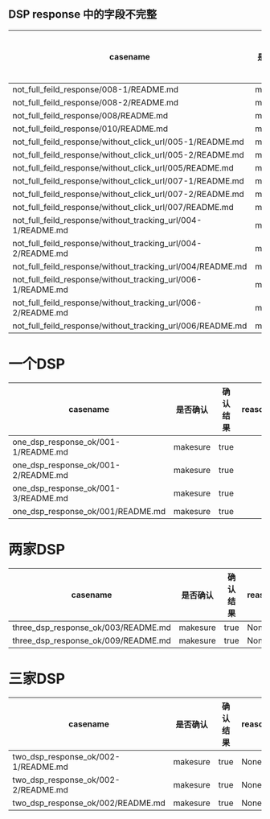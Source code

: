 ##  DSP response 中的字段不完整

|casename         |   是否确认       |   确认结果       |reason        |
|-----------------|------------------|------------------|--------------|
|not_full_feild_response/008-1/README.md|makesure|true|None|
|not_full_feild_response/008-2/README.md|makesure|true|None|
|not_full_feild_response/008/README.md|makesure|true|None|
|not_full_feild_response/010/README.md|makesure|true|None|
|not_full_feild_response/without_click_url/005-1/README.md|makesure|true|None|
|not_full_feild_response/without_click_url/005-2/README.md|makesure|true|None|
|not_full_feild_response/without_click_url/005/README.md|makesure|true|None|
|not_full_feild_response/without_click_url/007-1/README.md|makesure|true|None|
|not_full_feild_response/without_click_url/007-2/README.md|makesure|true|None |
|not_full_feild_response/without_click_url/007/README.md|makesure|true|None|
|not_full_feild_response/without_tracking_url/004-1/README.md|makesure|true|None|
|not_full_feild_response/without_tracking_url/004-2/README.md|makesure|true|None|
|not_full_feild_response/without_tracking_url/004/README.md|makesure|true|None|
|not_full_feild_response/without_tracking_url/006-1/README.md|makesure|true|None|
|not_full_feild_response/without_tracking_url/006-2/README.md|makesure|true|None|
|not_full_feild_response/without_tracking_url/006/README.md|makesure|true|None|

# 一个DSP

|casename         |   是否确认       |   确认结果       |reason        |
|-----------------|------------------|------------------|--------------|
|one_dsp_response_ok/001-1/README.md|makesure|true
|one_dsp_response_ok/001-2/README.md|makesure|true
|one_dsp_response_ok/001-3/README.md|makesure|true
|one_dsp_response_ok/001/README.md|makesure|true

# 两家DSP

|casename         |   是否确认       |   确认结果       |reason        |
|-----------------|------------------|------------------|--------------|
|three_dsp_response_ok/003/README.md|makesure|true|None|
|three_dsp_response_ok/009/README.md|makesure|true|None|

# 三家DSP

|casename         |   是否确认       |   确认结果       |reason        |
|-----------------|------------------|------------------|--------------|
|two_dsp_response_ok/002-1/README.md|makesure|true|None|
|two_dsp_response_ok/002-2/README.md|makesure|true|None|
|two_dsp_response_ok/002/README.md  |makesure|true|None|
